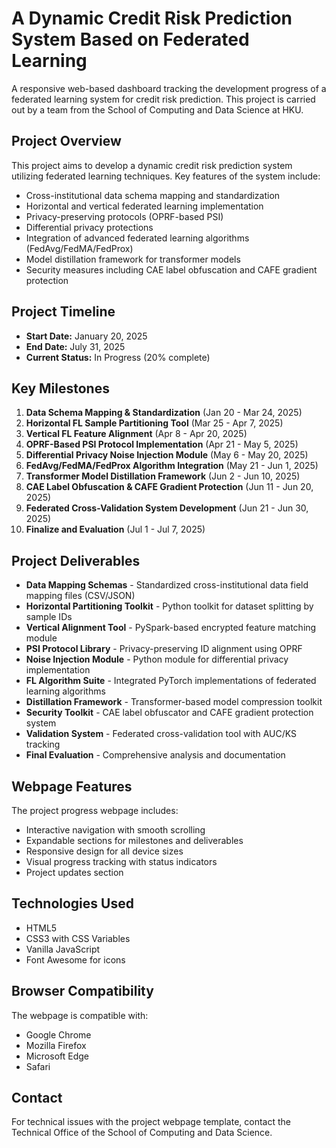 # A Dynamic Credit Risk Prediction System Based on Federated Learning

A responsive web-based dashboard tracking the development progress of a federated learning system for credit risk prediction. This project is carried out by a team from the School of Computing and Data Science at HKU.

## Project Overview

This project aims to develop a dynamic credit risk prediction system utilizing federated learning techniques. Key features of the system include:

- Cross-institutional data schema mapping and standardization
- Horizontal and vertical federated learning implementation
- Privacy-preserving protocols (OPRF-based PSI)
- Differential privacy protections
- Integration of advanced federated learning algorithms (FedAvg/FedMA/FedProx)
- Model distillation framework for transformer models
- Security measures including CAE label obfuscation and CAFE gradient protection

## Project Timeline

- **Start Date:** January 20, 2025
- **End Date:** July 31, 2025
- **Current Status:** In Progress (20% complete)

## Key Milestones

1. **Data Schema Mapping & Standardization** (Jan 20 - Mar 24, 2025)
2. **Horizontal FL Sample Partitioning Tool** (Mar 25 - Apr 7, 2025)
3. **Vertical FL Feature Alignment** (Apr 8 - Apr 20, 2025)
4. **OPRF-Based PSI Protocol Implementation** (Apr 21 - May 5, 2025)
5. **Differential Privacy Noise Injection Module** (May 6 - May 20, 2025)
6. **FedAvg/FedMA/FedProx Algorithm Integration** (May 21 - Jun 1, 2025)
7. **Transformer Model Distillation Framework** (Jun 2 - Jun 10, 2025)
8. **CAE Label Obfuscation & CAFE Gradient Protection** (Jun 11 - Jun 20, 2025)
9. **Federated Cross-Validation System Development** (Jun 21 - Jun 30, 2025)
10. **Finalize and Evaluation** (Jul 1 - Jul 7, 2025)

## Project Deliverables

- **Data Mapping Schemas** - Standardized cross-institutional data field mapping files (CSV/JSON)
- **Horizontal Partitioning Toolkit** - Python toolkit for dataset splitting by sample IDs
- **Vertical Alignment Tool** - PySpark-based encrypted feature matching module
- **PSI Protocol Library** - Privacy-preserving ID alignment using OPRF
- **Noise Injection Module** - Python module for differential privacy implementation
- **FL Algorithm Suite** - Integrated PyTorch implementations of federated learning algorithms
- **Distillation Framework** - Transformer-based model compression toolkit
- **Security Toolkit** - CAE label obfuscator and CAFE gradient protection system
- **Validation System** - Federated cross-validation tool with AUC/KS tracking
- **Final Evaluation** - Comprehensive analysis and documentation

## Webpage Features

The project progress webpage includes:

- Interactive navigation with smooth scrolling
- Expandable sections for milestones and deliverables
- Responsive design for all device sizes
- Visual progress tracking with status indicators
- Project updates section

## Technologies Used

- HTML5
- CSS3 with CSS Variables
- Vanilla JavaScript
- Font Awesome for icons

## Browser Compatibility

The webpage is compatible with:
- Google Chrome
- Mozilla Firefox
- Microsoft Edge
- Safari

## Contact

For technical issues with the project webpage template, contact the Technical Office of the School of Computing and Data Science.
